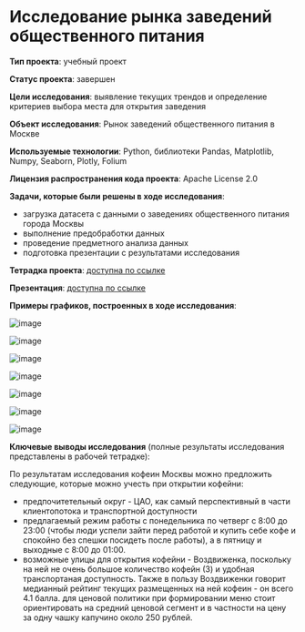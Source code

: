 # Исследование рынка заведений общественного питания

**Тип проекта**: учебный проект

**Статус проекта**: завершен

**Цели исследования**: выявление текущих трендов и определение критериев выбора места для открытия заведения

**Объект исследования**: Рынок заведений общественного питания в Москве

**Используемые технологии**: Python, библиотеки Pandas, Matplotlib, Numpy, Seaborn, Plotly, Folium

**Лицензия распространения кода проекта**: Apache License 2.0 

**Задачи, которые были решены в ходе исследования**:
- загрузка датасета с данными о заведениях общественного питания города Москвы
- выполнение предобработки данных
- проведение предметного анализа данных
- подготовка презентации с результатами исследования
  
**Тетрадка проекта**: [доступна по ссылке](https://colab.research.google.com/drive/1eKuM7qow3vOaVqknuhZzOQdbBb_Wd4gn?usp=sharing#scrollTo=16761384)

**Презентация**: [доступна по ссылке](https://disk.yandex.ru/d/xntSuq30GqLfOw)

**Примеры графиков, построенных в ходе исследования**:

![image](https://github.com/NataliaSolntseva/YandexPracticumTasks/assets/107438073/5ff26971-8f9d-45f2-9bf4-afa9b032830f)

![image](https://github.com/NataliaSolntseva/YandexPracticumTasks/assets/107438073/de6d1d97-e172-40c4-ba22-4730791e00a1)

![image](https://github.com/NataliaSolntseva/YandexPracticumTasks/assets/107438073/527c378a-2af9-47c9-8c38-dd8f12c656e7)

![image](https://github.com/NataliaSolntseva/YandexPracticumTasks/assets/107438073/e1f5cb0b-8aef-43d3-a5f0-e085380aedd6)

![image](https://github.com/NataliaSolntseva/YandexPracticumTasks/assets/107438073/e131508d-827d-4b09-bd8d-a153133c7381)

![image](https://github.com/NataliaSolntseva/YandexPracticumTasks/assets/107438073/98944631-13ce-474d-ae66-cfc9e3c4f8d4)

![image](https://github.com/NataliaSolntseva/YandexPracticumTasks/assets/107438073/048c9a57-741f-44a8-bd8d-d45ea0043f7e)

**Ключевые выводы исследования** (полные результаты исследования представлены в рабочей тетрадке):

По результатам исследования кофеин Москвы можно предложить следующие, которые можно учесть при открытии кофейни:
- предпочитетельный округ - ЦАО, как самый перспективный в части клиентопотока и транспортной доступности
- предлагаемый режим работы с понедельника по четверг с 8:00 до 23:00 (чтобы люди успели зайти перед работой и купить себе кофе и спокойно без спешки посидеть после работы), а в пятницу и выходные с 8:00 до 01:00.
- возможные улицы для открытия кофейни - Воздвиженка, поскольку на ней не очень большое количество кофейн (3) и удобная транспортаная доступность. Также в пользу Воздвиженки говорит медианный рейтинг текущих размещенных на ней кофеин - он всего 4.1 балла.
для ценовой политики при формировании меню стоит ориентировать на средний ценовой сегмент и в частности на цену за одну чашку капучино около 250 рублей.
